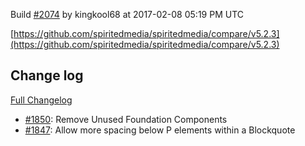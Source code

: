 Build [#2074](https://circleci.com/gh/spiritedmedia/spiritedmedia/2074) by kingkool68 at 2017-02-08 05:19 PM UTC

[https://github.com/spiritedmedia/spiritedmedia/compare/v5.2.3](https://github.com/spiritedmedia/spiritedmedia/compare/v5.2.3)
## Change log
[Full Changelog](https://github.com/spiritedmedia/spiritedmedia/compare/v5.2.2...v5.2.3)

 - [#1850](https://github.com/spiritedmedia/spiritedmedia/pull/1850): Remove Unused Foundation Components
 - [#1847](https://github.com/spiritedmedia/spiritedmedia/pull/1847): Allow more spacing below P elements within a Blockquote
